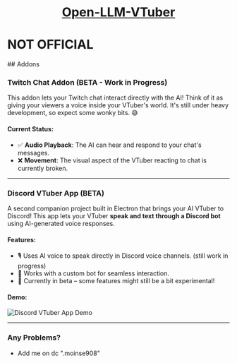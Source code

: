 <h1 align="center"><a href="https://github.com/Open-LLM-VTuber/Open-LLM-VTuber">Open-LLM-VTuber </a></h1> 
<h1>NOT OFFICIAL</h1>
## Addons

### Twitch Chat Addon (BETA - Work in Progress)
This addon lets your Twitch chat interact directly with the AI! Think of it as giving your viewers a voice inside your VTuber's world. It's still under heavy development, so expect some wonky bits. 😅

#### Current Status:
- ✅ **Audio Playback**: The AI can hear and respond to your chat's messages.
- ❌ **Movement**: The visual aspect of the VTuber reacting to chat is currently broken.

---


### Discord VTuber App (BETA)
A second companion project built in Electron that brings your AI VTuber to Discord! This app lets your VTuber **speak and text through a Discord bot** using AI-generated voice responses.

#### Features:
- 🎙️ Uses AI voice to speak directly in Discord voice channels. (still work in progress)
- 🤖 Works with a custom bot for seamless interaction.
- 🧪 Currently in beta – some features might still be a bit experimental!

#### Demo:
![Discord VTuber App Demo](https://cdn.discordapp.com/attachments/1261573577459630144/1360215606984577024/image.png?ex=67fa4f00&is=67f8fd80&hm=fe8d07f7d4fb8f2f409d2a866754403d71c8e03a8f03ae0c5de00ae7868c11fd&)


---

### Any Problems?
- Add me on dc ".moinse908"
